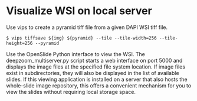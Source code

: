 # Visualize WSI on local server

Use vips to create a pyramid tiff file from a given DAPI WSI tiff file.
```
$ vips tiffsave ${img} ${pyramid} --tile --tile-width=256 --tile-height=256 --pyramid
```

Use the OpenSlide Python interface to view the WSI.
The deepzoom_multiserver.py script starts a web interface on port 5000 and displays the image files at the specified file system location.
If image files exist in subdirectories, they will also be displayed in the list of available slides.
If this viewing application is installed on a server that also hosts the whole-slide image repository, this offers a convenient mechanism for you to view the slides without requiring local storage space.
